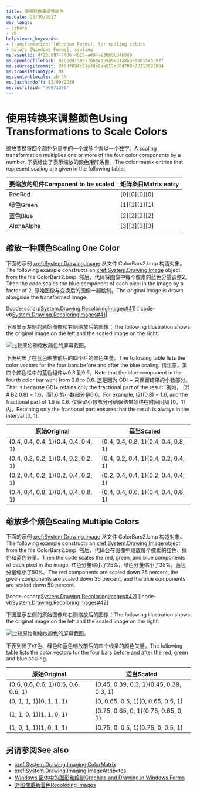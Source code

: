 ```yaml
---
title: 使用转换来调整颜色
ms.date: 03/30/2017
dev_langs:
- csharp
- vb
helpviewer_keywords:
- transformations [Windows Forms], for scaling colors
- colors [Windows Forms], scaling
ms.assetid: df23c887-7fd6-4b15-ad94-e30b5bd4b849
ms.openlocfilehash: 81c0ddf5b937d604559a9eb1a8b598885546c97f
ms.sourcegitcommit: 9f6df084c53a3da0ea657ed0d708a72213683084
ms.translationtype: MT
ms.contentlocale: zh-CN
ms.lasthandoff: 12/09/2020
ms.locfileid: "96971366"
---
```

# <a name="using-transformations-to-scale-colors"></a><span data-ttu-id="671a3-102">使用转换来调整颜色</span><span class="sxs-lookup"><span data-stu-id="671a3-102">Using Transformations to Scale Colors</span></span>
<span data-ttu-id="671a3-103">缩放变换将四个颜色分量中的一个或多个乘以一个数字。</span><span class="sxs-lookup"><span data-stu-id="671a3-103">A scaling transformation multiplies one or more of the four color components by a number.</span></span> <span data-ttu-id="671a3-104">下表给出了表示缩放的颜色矩阵条目。</span><span class="sxs-lookup"><span data-stu-id="671a3-104">The color matrix entries that represent scaling are given in the following table.</span></span>  
  
|<span data-ttu-id="671a3-105">要缩放的组件</span><span class="sxs-lookup"><span data-stu-id="671a3-105">Component to be scaled</span></span>|<span data-ttu-id="671a3-106">矩阵条目</span><span class="sxs-lookup"><span data-stu-id="671a3-106">Matrix entry</span></span>|  
|----------------------------|------------------|  
|<span data-ttu-id="671a3-107">Red</span><span class="sxs-lookup"><span data-stu-id="671a3-107">Red</span></span>|<span data-ttu-id="671a3-108">[0][0]</span><span class="sxs-lookup"><span data-stu-id="671a3-108">[0][0]</span></span>|  
|<span data-ttu-id="671a3-109">绿色</span><span class="sxs-lookup"><span data-stu-id="671a3-109">Green</span></span>|<span data-ttu-id="671a3-110">[1][1]</span><span class="sxs-lookup"><span data-stu-id="671a3-110">[1][1]</span></span>|  
|<span data-ttu-id="671a3-111">蓝色</span><span class="sxs-lookup"><span data-stu-id="671a3-111">Blue</span></span>|<span data-ttu-id="671a3-112">[2][2]</span><span class="sxs-lookup"><span data-stu-id="671a3-112">[2][2]</span></span>|  
|<span data-ttu-id="671a3-113">Alpha</span><span class="sxs-lookup"><span data-stu-id="671a3-113">Alpha</span></span>|<span data-ttu-id="671a3-114">[3][3]</span><span class="sxs-lookup"><span data-stu-id="671a3-114">[3][3]</span></span>|  
  
## <a name="scaling-one-color"></a><span data-ttu-id="671a3-115">缩放一种颜色</span><span class="sxs-lookup"><span data-stu-id="671a3-115">Scaling One Color</span></span>  
 <span data-ttu-id="671a3-116">下面的示例 <xref:System.Drawing.Image> 从文件 ColorBars2.bmp 构造对象。</span><span class="sxs-lookup"><span data-stu-id="671a3-116">The following example constructs an <xref:System.Drawing.Image> object from the file ColorBars2.bmp.</span></span> <span data-ttu-id="671a3-117">然后，代码将图像中每个像素的蓝色分量调整2。</span><span class="sxs-lookup"><span data-stu-id="671a3-117">Then the code scales the blue component of each pixel in the image by a factor of 2.</span></span> <span data-ttu-id="671a3-118">原始图像与变换后的图像一起绘制。</span><span class="sxs-lookup"><span data-stu-id="671a3-118">The original image is drawn alongside the transformed image.</span></span>  
  
 [!code-csharp[System.Drawing.RecoloringImages#41](~/samples/snippets/csharp/VS_Snippets_Winforms/System.Drawing.RecoloringImages/CS/Class1.cs#41)]
 [!code-vb[System.Drawing.RecoloringImages#41](~/samples/snippets/visualbasic/VS_Snippets_Winforms/System.Drawing.RecoloringImages/VB/Class1.vb#41)]  
  
 <span data-ttu-id="671a3-119">下图显示左侧的原始图像和右侧缩放后的图像：</span><span class="sxs-lookup"><span data-stu-id="671a3-119">The following illustration shows the original image on the left and the scaled image on the right:</span></span>  
  
 ![比较原始和缩放颜色的屏幕截图。](./media/using-transformations-to-scale-colors/four-bar-scale-one-color.png)  
  
 <span data-ttu-id="671a3-121">下表列出了在蓝色缩放前后的四个栏的颜色矢量。</span><span class="sxs-lookup"><span data-stu-id="671a3-121">The following table lists the color vectors for the four bars before and after the blue scaling.</span></span> <span data-ttu-id="671a3-122">请注意，第四个颜色栏中的蓝色组件从0.8 到0.6。</span><span class="sxs-lookup"><span data-stu-id="671a3-122">Note that the blue component in the fourth color bar went from 0.8 to 0.6.</span></span> <span data-ttu-id="671a3-123">这是因为 GDI + 只保留结果的小数部分。</span><span class="sxs-lookup"><span data-stu-id="671a3-123">That is because GDI+ retains only the fractional part of the result.</span></span> <span data-ttu-id="671a3-124">例如， (2) # B2 0.8) = 1.6，而1.6 的小数部分是0.6。</span><span class="sxs-lookup"><span data-stu-id="671a3-124">For example, (2)(0.8) = 1.6, and the fractional part of 1.6 is 0.6.</span></span> <span data-ttu-id="671a3-125">仅保留小数部分可确保结果始终在时间间隔 [0，1] 内。</span><span class="sxs-lookup"><span data-stu-id="671a3-125">Retaining only the fractional part ensures that the result is always in the interval [0, 1].</span></span>  
  
|<span data-ttu-id="671a3-126">原始</span><span class="sxs-lookup"><span data-stu-id="671a3-126">Original</span></span>|<span data-ttu-id="671a3-127">适当</span><span class="sxs-lookup"><span data-stu-id="671a3-127">Scaled</span></span>|  
|--------------|------------|  
|<span data-ttu-id="671a3-128">(0.4, 0.4, 0.4, 1)</span><span class="sxs-lookup"><span data-stu-id="671a3-128">(0.4, 0.4, 0.4, 1)</span></span>|<span data-ttu-id="671a3-129">(0.4, 0.4, 0.8, 1)</span><span class="sxs-lookup"><span data-stu-id="671a3-129">(0.4, 0.4, 0.8, 1)</span></span>|  
|<span data-ttu-id="671a3-130">(0.4, 0.2, 0.2, 1)</span><span class="sxs-lookup"><span data-stu-id="671a3-130">(0.4, 0.2, 0.2, 1)</span></span>|<span data-ttu-id="671a3-131">(0.4, 0.2, 0.4, 1)</span><span class="sxs-lookup"><span data-stu-id="671a3-131">(0.4, 0.2, 0.4, 1)</span></span>|  
|<span data-ttu-id="671a3-132">(0.2, 0.4, 0.2, 1)</span><span class="sxs-lookup"><span data-stu-id="671a3-132">(0.2, 0.4, 0.2, 1)</span></span>|<span data-ttu-id="671a3-133">(0.2, 0.4, 0.4, 1)</span><span class="sxs-lookup"><span data-stu-id="671a3-133">(0.2, 0.4, 0.4, 1)</span></span>|  
|<span data-ttu-id="671a3-134">(0.4, 0.4, 0.8, 1)</span><span class="sxs-lookup"><span data-stu-id="671a3-134">(0.4, 0.4, 0.8, 1)</span></span>|<span data-ttu-id="671a3-135">(0.4, 0.4, 0.6, 1)</span><span class="sxs-lookup"><span data-stu-id="671a3-135">(0.4, 0.4, 0.6, 1)</span></span>|  
  
## <a name="scaling-multiple-colors"></a><span data-ttu-id="671a3-136">缩放多个颜色</span><span class="sxs-lookup"><span data-stu-id="671a3-136">Scaling Multiple Colors</span></span>  
 <span data-ttu-id="671a3-137">下面的示例 <xref:System.Drawing.Image> 从文件 ColorBars2.bmp 构造对象。</span><span class="sxs-lookup"><span data-stu-id="671a3-137">The following example constructs an <xref:System.Drawing.Image> object from the file ColorBars2.bmp.</span></span> <span data-ttu-id="671a3-138">然后，代码会在图像中缩放每个像素的红色、绿色和蓝色分量。</span><span class="sxs-lookup"><span data-stu-id="671a3-138">Then the code scales the red, green, and blue components of each pixel in the image.</span></span> <span data-ttu-id="671a3-139">红色分量缩小了25%，绿色分量缩小了35%，蓝色分量缩小了50%。</span><span class="sxs-lookup"><span data-stu-id="671a3-139">The red components are scaled down 25 percent, the green components are scaled down 35 percent, and the blue components are scaled down 50 percent.</span></span>  
  
 [!code-csharp[System.Drawing.RecoloringImages#42](~/samples/snippets/csharp/VS_Snippets_Winforms/System.Drawing.RecoloringImages/CS/Class1.cs#42)]
 [!code-vb[System.Drawing.RecoloringImages#42](~/samples/snippets/visualbasic/VS_Snippets_Winforms/System.Drawing.RecoloringImages/VB/Class1.vb#42)]  
  
 <span data-ttu-id="671a3-140">下图显示左侧的原始图像和右侧缩放后的图像：</span><span class="sxs-lookup"><span data-stu-id="671a3-140">The following illustration shows the original image on the left and the scaled image on the right:</span></span>  
  
 ![比较原始和缩放颜色的屏幕截图。](./media/using-transformations-to-scale-colors/four-bar-scale-multiple-colors.png)  
  
 <span data-ttu-id="671a3-142">下表列出了红色、绿色和蓝色缩放前后的四个线条的颜色矢量。</span><span class="sxs-lookup"><span data-stu-id="671a3-142">The following table lists the color vectors for the four bars before and after the red, green and blue scaling.</span></span>  
  
|<span data-ttu-id="671a3-143">原始</span><span class="sxs-lookup"><span data-stu-id="671a3-143">Original</span></span>|<span data-ttu-id="671a3-144">适当</span><span class="sxs-lookup"><span data-stu-id="671a3-144">Scaled</span></span>|  
|--------------|------------|  
|<span data-ttu-id="671a3-145">(0.6, 0.6, 0.6, 1)</span><span class="sxs-lookup"><span data-stu-id="671a3-145">(0.6, 0.6, 0.6, 1)</span></span>|<span data-ttu-id="671a3-146">(0.45, 0.39, 0.3, 1)</span><span class="sxs-lookup"><span data-stu-id="671a3-146">(0.45, 0.39, 0.3, 1)</span></span>|  
|<span data-ttu-id="671a3-147">(0, 1, 1, 1)</span><span class="sxs-lookup"><span data-stu-id="671a3-147">(0, 1, 1, 1)</span></span>|<span data-ttu-id="671a3-148">(0, 0.65, 0.5, 1)</span><span class="sxs-lookup"><span data-stu-id="671a3-148">(0, 0.65, 0.5, 1)</span></span>|  
|<span data-ttu-id="671a3-149">(1, 1, 0, 1)</span><span class="sxs-lookup"><span data-stu-id="671a3-149">(1, 1, 0, 1)</span></span>|<span data-ttu-id="671a3-150">(0.75, 0.65, 0, 1)</span><span class="sxs-lookup"><span data-stu-id="671a3-150">(0.75, 0.65, 0, 1)</span></span>|  
|<span data-ttu-id="671a3-151">(1, 0, 1, 1)</span><span class="sxs-lookup"><span data-stu-id="671a3-151">(1, 0, 1, 1)</span></span>|<span data-ttu-id="671a3-152">(0.75, 0, 0.5, 1)</span><span class="sxs-lookup"><span data-stu-id="671a3-152">(0.75, 0, 0.5, 1)</span></span>|  
  
## <a name="see-also"></a><span data-ttu-id="671a3-153">另请参阅</span><span class="sxs-lookup"><span data-stu-id="671a3-153">See also</span></span>

- <xref:System.Drawing.Imaging.ColorMatrix>
- <xref:System.Drawing.Imaging.ImageAttributes>
- [<span data-ttu-id="671a3-154">Windows 窗体中的图形和绘制</span><span class="sxs-lookup"><span data-stu-id="671a3-154">Graphics and Drawing in Windows Forms</span></span>](graphics-and-drawing-in-windows-forms.md)
- [<span data-ttu-id="671a3-155">对图像重新着色</span><span class="sxs-lookup"><span data-stu-id="671a3-155">Recoloring Images</span></span>](recoloring-images.md)
